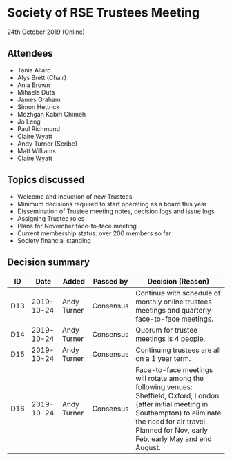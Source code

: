 # Society of RSE Trustees Meeting

24th October 2019 (Online)

## Attendees

   - Tania Allard
   - Alys Brett (Chair)
   - Ania Brown
   - Mihaela Duta
   - James Graham
   - Simon Hettrick
   - Mozhgan Kabiri Chimeh
   - Jo Leng
   - Paul Richmond
   - Claire Wyatt
   - Andy Turner (Scribe)
   - Matt Williams
   - Claire Wyatt


## Topics discussed

   - Welcome and induction of new Trustees
   - Minimum decisions required to start operating as a board this year
   - Dissemination of Trustee meeting notes, decision logs and issue logs
   - Assigning Trustee roles
   - Plans for November face-to-face meeting
   - Current membership status: over 200 members so far
   - Society financial standing

## Decision summary

| ID  | Date       | Added       | Passed by | Decision (Reason)                                                                                                                                                                                                          |
|-----|------------|-------------|-----------|----------------------------------------------------------------------------------------------------------------------------------------------------------------------------------------------------------------------------|
| D13 | 2019-10-24 | Andy Turner | Consensus | Continue with schedule of monthly online trustees meetings and quarterly face-to-face meetings.                                                                                                                            |
| D14 | 2019-10-24 | Andy Turner | Consensus | Quorum for trustee meetings is 4 people.                                                                                                                                                                                   |
| D15 | 2019-10-24 | Andy Turner | Consensus | Continuing trustees are all on a 1 year term.                                                                                                                                                                              |
| D16 | 2019-10-24 | Andy Turner | Consensus | Face-to-face meetings will rotate among the following venues: Sheffield, Oxford, London (after initial meeting in Southampton) to eliminate the need for air travel. Planned for Nov, early Feb, early May and end August. |

